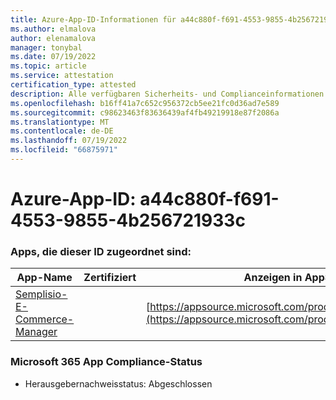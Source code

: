 ```yaml
---
title: Azure-App-ID-Informationen für a44c880f-f691-4553-9855-4b256721933c
ms.author: elmalova
author: elenamalova
manager: tonybal
ms.date: 07/19/2022
ms.topic: article
ms.service: attestation
certification_type: attested
description: Alle verfügbaren Sicherheits- und Complianceinformationen für a44c880f-f691-4553-9855-4b256721933c.
ms.openlocfilehash: b16ff41a7c652c956372cb5ee21fc0d36ad7e589
ms.sourcegitcommit: c98623463f83636439af4fb49219918e87f2086a
ms.translationtype: MT
ms.contentlocale: de-DE
ms.lasthandoff: 07/19/2022
ms.locfileid: "66875971"
---
```

# <a name="azure-app-id-a44c880f-f691-4553-9855-4b256721933c"></a>Azure-App-ID: a44c880f-f691-4553-9855-4b256721933c


### <a name="apps-associated-with-this-id"></a>Apps, die dieser ID zugeordnet sind:
| **App-Name** | **Zertifiziert** | **Anzeigen in AppSource** |
|--------------|---------------|-----------------------|
| [Semplisio-E-Commerce-Manager](../forward/WA200004286.md) |  | [https://appsource.microsoft.com/product/office/WA200004286](https://appsource.microsoft.com/product/office/WA200004286) |

### <a name="microsoft-365-app-compliance-status"></a>Microsoft 365 App Compliance-Status
- Herausgebernachweisstatus: Abgeschlossen
